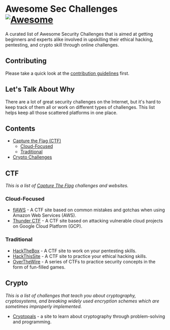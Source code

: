 # Awesome Sec Challenges [![Awesome](https://awesome.re/badge.svg)](https://awesome.re)

A curated list of Awesome Security Challenges that is aimed at getting beginners and experts alike involved in upskilling their ethical hacking, pentesting, and crypto skill through online challenges.

## Contributing

Please take a quick look at the [contribution guidelines](contributing.md) first.

## Let's Talk About Why

There are a lot of great security challenges on the Internet, but it's hard to keep track of them all or work on different types of challenges. This list helps keep all those scattered platforms in one place.

## Contents

- [Capture the Flag (CTF)](#ctf)
  - [Cloud-Focused](#cloud-focused)
  - [Traditional](#traditional)
- [Crypto Challenges](#crypto)

## CTF

*This is a list of [Capture The Flag](https://en.wikipedia.org/wiki/Capture_the_flag#Computer_security) challenges and websites.*

### Cloud-Focused

- [flAWS](http://flaws.cloud/) - A CTF site based on common mistakes and gotchas when using Amazon Web Services (AWS).
- [Thunder CTF](https://thunder-ctf.cloud/) - A CTF site based on attacking vulnerable cloud projects on Google Cloud Platform (GCP).

### Traditional

- [HackTheBox](https://www.hackthebox.eu/) - A CTF site to work on your pentesting skills.
- [HackThisSite](https://www.hackthissite.org/) - A CTF site to practice your ethical hacking skills.
- [OverTheWire](https://overthewire.org/wargames/) - A series of CTFs to practice security concepts in the form of fun-filled games.

## Crypto

*This is a list of challenges that teach you about cryptography, cryptosystems, and breaking widely used encryption schemes which are sometimes improperly implemented.*

- [Cryptopals](https://cryptopals.com/) - a site to learn about cryptography through problem-solving and programming.
